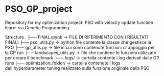 # PSO_GP_project
Repository for my optimization project: PSO with velocity update function learnt via Genetic Programming.

Structure
.
├── FINAL.ipynb -> FILE DI RIFERIMENTO CON I RISULTATI FINALI
├── pso_utils.py -> python file contente la classe che gestisce la PSO
├── gp_utils.py -> file in cui sono contenute funzioni di appoggio per la GP run
├── landscapes_utils.py -> file che contiene le funzioni utilizzate per creare il benchmark
├── logs/ -> cartella contente i log derivati dalle GP runs
├── optimization_folder/ -> cartella contenete i logs dell'hyperparameter tuning realizzato sulla funzione originale della PSO
